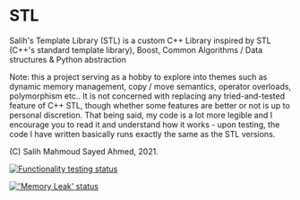# STL
Salih's Template Library (STL) is a custom C++ Library inspired by STL (C++'s standard template library), Boost, Common Algorithms / Data structures &amp; Python abstraction

Note: this a project serving as a hobby to explore into themes such as dynamic memory management, copy / move semantics, operator overloads, polymorphism etc.. It is not concerned with replacing any tried-and-tested feature of C++ STL, though whether some features are better or not is up to personal discretion. 
That being said, my code is a lot more legible and I encourage you to read it and understand how it works - upon testing, the code I have written basically runs exactly the same as the STL versions.

(C) Salih Mahmoud Sayed Ahmed, 2021.

[![Functionality testing status](https://github.com/daleksla/STL/actions/workflows/testing.yml/badge.svg)](https://github.com/daleksla/STL/actions/workflows/testing.yml)

[!['Memory Leak' status](https://github.com/daleksla/STL/actions/workflows/memoryleaks.yml/badge.svg)](https://github.com/daleksla/STL/actions/workflows/memoryleaks.yml)
